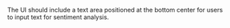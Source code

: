 The UI should include a text area positioned at the bottom center for users to input text for sentiment analysis.
